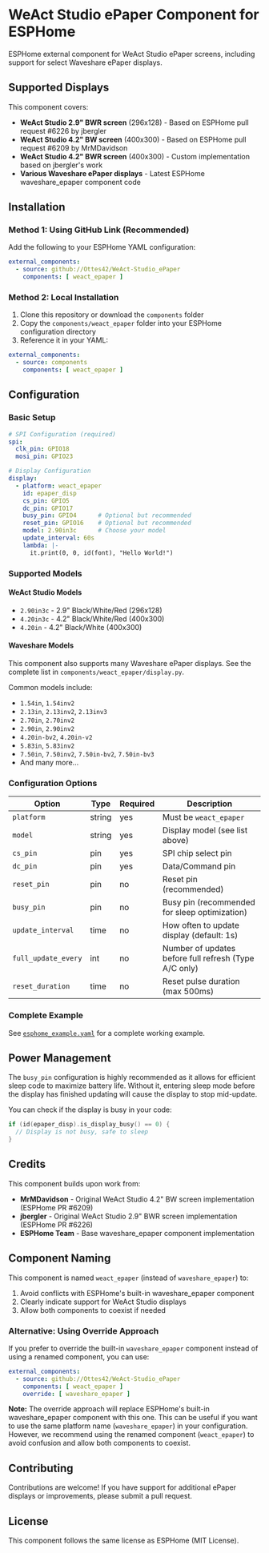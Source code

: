 # WeAct Studio ePaper Component for ESPHome

ESPHome external component for WeAct Studio ePaper screens, including support for select Waveshare ePaper displays.

## Supported Displays

This component covers:

- **WeAct Studio 2.9" BWR screen** (296x128) - Based on ESPHome pull request #6226 by jbergler
- **WeAct Studio 4.2" BW screen** (400x300) - Based on ESPHome pull request #6209 by MrMDavidson
- **WeAct Studio 4.2" BWR screen** (400x300) - Custom implementation based on jbergler's work
- **Various Waveshare ePaper displays** - Latest ESPHome waveshare_epaper component code

## Installation

### Method 1: Using GitHub Link (Recommended)

Add the following to your ESPHome YAML configuration:

```yaml
external_components:
  - source: github://Ottes42/WeAct-Studio_ePaper
    components: [ weact_epaper ]
```

### Method 2: Local Installation

1. Clone this repository or download the `components` folder
2. Copy the `components/weact_epaper` folder into your ESPHome configuration directory
3. Reference it in your YAML:

```yaml
external_components:
  - source: components
    components: [ weact_epaper ]
```

## Configuration

### Basic Setup

```yaml
# SPI Configuration (required)
spi:
  clk_pin: GPIO18
  mosi_pin: GPIO23

# Display Configuration
display:
  - platform: weact_epaper
    id: epaper_disp
    cs_pin: GPIO5
    dc_pin: GPIO17
    busy_pin: GPIO4      # Optional but recommended
    reset_pin: GPIO16    # Optional but recommended
    model: 2.90in3c      # Choose your model
    update_interval: 60s
    lambda: |-
      it.print(0, 0, id(font), "Hello World!")
```

### Supported Models

#### WeAct Studio Models
- `2.90in3c` - 2.9" Black/White/Red (296x128)
- `4.20in3c` - 4.2" Black/White/Red (400x300)
- `4.20in` - 4.2" Black/White (400x300)

#### Waveshare Models
This component also supports many Waveshare ePaper displays. See the complete list in `components/weact_epaper/display.py`.

Common models include:
- `1.54in`, `1.54inv2`
- `2.13in`, `2.13inv2`, `2.13inv3`
- `2.70in`, `2.70inv2`
- `2.90in`, `2.90inv2`
- `4.20in-bv2`, `4.20in-v2`
- `5.83in`, `5.83inv2`
- `7.50in`, `7.50inv2`, `7.50in-bv2`, `7.50in-bv3`
- And many more...

### Configuration Options

| Option | Type | Required | Description |
|--------|------|----------|-------------|
| `platform` | string | yes | Must be `weact_epaper` |
| `model` | string | yes | Display model (see list above) |
| `cs_pin` | pin | yes | SPI chip select pin |
| `dc_pin` | pin | yes | Data/Command pin |
| `reset_pin` | pin | no | Reset pin (recommended) |
| `busy_pin` | pin | no | Busy pin (recommended for sleep optimization) |
| `update_interval` | time | no | How often to update display (default: 1s) |
| `full_update_every` | int | no | Number of updates before full refresh (Type A/C only) |
| `reset_duration` | time | no | Reset pulse duration (max 500ms) |

### Complete Example

See [`esphome_example.yaml`](esphome_example.yaml) for a complete working example.

## Power Management

The `busy_pin` configuration is highly recommended as it allows for efficient sleep code to maximize battery life. Without it, entering sleep mode before the display has finished updating will cause the display to stop mid-update.

You can check if the display is busy in your code:
```cpp
if (id(epaper_disp).is_display_busy() == 0) {
  // Display is not busy, safe to sleep
}
```

## Credits

This component builds upon work from:
- **MrMDavidson** - Original WeAct Studio 4.2" BW screen implementation (ESPHome PR #6209)
- **jbergler** - Original WeAct Studio 2.9" BWR screen implementation (ESPHome PR #6226)
- **ESPHome Team** - Base waveshare_epaper component implementation

## Component Naming

This component is named `weact_epaper` (instead of `waveshare_epaper`) to:
1. Avoid conflicts with ESPHome's built-in waveshare_epaper component
2. Clearly indicate support for WeAct Studio displays
3. Allow both components to coexist if needed

### Alternative: Using Override Approach

If you prefer to override the built-in `waveshare_epaper` component instead of using a renamed component, you can use:

```yaml
external_components:
  - source: github://Ottes42/WeAct-Studio_ePaper
    components: [ weact_epaper ]
    override: [ waveshare_epaper ]
```

**Note:** The override approach will replace ESPHome's built-in waveshare_epaper component with this one. This can be useful if you want to use the same platform name (`waveshare_epaper`) in your configuration. However, we recommend using the renamed component (`weact_epaper`) to avoid confusion and allow both components to coexist.

## Contributing

Contributions are welcome! If you have support for additional ePaper displays or improvements, please submit a pull request.

## License

This component follows the same license as ESPHome (MIT License).

